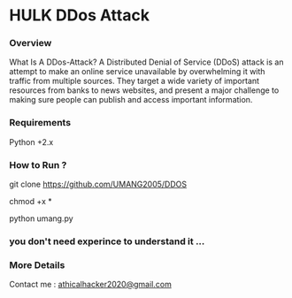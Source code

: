 # HULK DDos Attack 
### Overview
What Is A DDos-Attack?
A Distributed Denial of Service (DDoS) attack is an attempt to make an online service unavailable 
by overwhelming it with traffic from multiple sources. They target a wide variety of important resources
from banks to news websites, and present a major challenge to making sure people can publish and access important information.

### Requirements
Python +2.x
### How to Run ?
git clone  https://github.com/UMANG2005/DDOS

chmod +x *

python umang.py

### you don't need experince to understand it ...

### More Details
Contact me : athicalhacker2020@gmail.com
